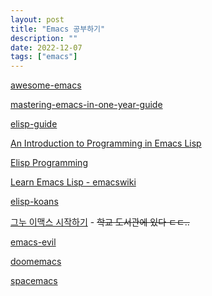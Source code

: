 ```yaml
---
layout: post
title: "Emacs 공부하기"
description: ""
date: 2022-12-07
tags: ["emacs"]
---
```


<a href="https://github.com/emacs-tw/awesome-emacs">awesome-emacs</a>

<a href="https://github.com/redguardtoo/mastering-emacs-in-one-year-guide">mastering-emacs-in-one-year-guide</a>

<a href="https://github.com/chrisdone/elisp-guide">elisp-guide</a>

<a href="https://www.gnu.org/software/emacs/manual/html_node/eintr/">An Introduction to Programming in Emacs Lisp</a>

<a href="https://caiorss.github.io/Emacs-Elisp-Programming/Elisp_Programming.html">Elisp Programming</a>

<a href="https://www.emacswiki.org/emacs/LearnEmacsLisp">Learn Emacs Lisp - emacswiki</a>

<a href="https://github.com/jtmoulia/elisp-koans">elisp-koans</a>

<a href="http://www.yes24.com/Product/Goods/170761">그누 이맥스 시작하기</a> - ~~학교 도서관에 있다 ㄷㄷ..~~

<a href="https://github.com/emacs-evil/evil">emacs-evil</a>

<a href="https://github.com/doomemacs/doomemacs">doomemacs</a>

<a href="https://github.com/syl20bnr/spacemacs">spacemacs</a>